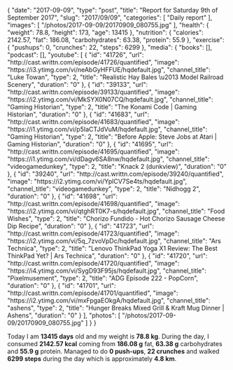 {
    "date": "2017-09-09",
    "type": "post",
    "title": "Report for Saturday 9th of September 2017",
    "slug": "2017\/09\/09",
    "categories": [
        "Daily report"
    ],
    "images": [
        "\/photos\/2017-09-09\/20170909_080755.jpg"
    ],
    "health": {
        "weight": 78.8,
        "height": 173,
        "age": 13415
    },
    "nutrition": {
        "calories": 2142.57,
        "fat": 186.08,
        "carbohydrates": 63.38,
        "protein": 55.9
    },
    "exercise": {
        "pushups": 0,
        "crunches": 22,
        "steps": 6299
    },
    "media": {
        "books": [],
        "podcast": [],
        "youtube": [
            {
                "id": "41726",
                "url": "http:\/\/cast.writtn.com\/episode\/41726\/quantified",
                "image": "https:\/\/i3.ytimg.com\/vi\/neAbGyHFFUE\/hqdefault.jpg",
                "channel_title": "Luke Towan",
                "type": 2,
                "title": "Realistic Hay Bales \u2013 Model Railroad Scenery",
                "duration": "0"
            },
            {
                "id": "39133",
                "url": "http:\/\/cast.writtn.com\/episode\/39133\/quantified",
                "image": "https:\/\/i2.ytimg.com\/vi\/MkSYX0N07CQ\/hqdefault.jpg",
                "channel_title": "Gaming Historian",
                "type": 2,
                "title": "The Konami Code | Gaming Historian",
                "duration": "0"
            },
            {
                "id": "41683",
                "url": "http:\/\/cast.writtn.com\/episode\/41683\/quantified",
                "image": "https:\/\/i1.ytimg.com\/vi\/p5IaCTJdVuM\/hqdefault.jpg",
                "channel_title": "Gaming Historian",
                "type": 2,
                "title": "Before Apple: Steve Jobs at Atari | Gaming Historian",
                "duration": "0"
            },
            {
                "id": "41695",
                "url": "http:\/\/cast.writtn.com\/episode\/41695\/quantified",
                "image": "https:\/\/i1.ytimg.com\/vi\/dDagv6SA8nw\/hqdefault.jpg",
                "channel_title": "videogamedunkey",
                "type": 2,
                "title": "Knack 2 (dunkview)",
                "duration": "0"
            },
            {
                "id": "39240",
                "url": "http:\/\/cast.writtn.com\/episode\/39240\/quantified",
                "image": "https:\/\/i2.ytimg.com\/vi\/YplCV7Se4ts\/hqdefault.jpg",
                "channel_title": "videogamedunkey",
                "type": 2,
                "title": "Nidhogg 2",
                "duration": "0"
            },
            {
                "id": "41698",
                "url": "http:\/\/cast.writtn.com\/episode\/41698\/quantified",
                "image": "https:\/\/i2.ytimg.com\/vi\/qtghRT0K7-s\/hqdefault.jpg",
                "channel_title": "Food Wishes",
                "type": 2,
                "title": "Chorizo Fundido - Hot Chorizo Sausage Cheese Dip Recipe",
                "duration": "0"
            },
            {
                "id": "41723",
                "url": "http:\/\/cast.writtn.com\/episode\/41723\/quantified",
                "image": "https:\/\/i2.ytimg.com\/vi\/5q_7zvoVpDc\/hqdefault.jpg",
                "channel_title": "Ars Technica",
                "type": 2,
                "title": "Lenovo ThinkPad Yoga X1 Review: The Best ThinkPad Yet? | Ars Technica",
                "duration": "0"
            },
            {
                "id": "41720",
                "url": "http:\/\/cast.writtn.com\/episode\/41720\/quantified",
                "image": "https:\/\/i4.ytimg.com\/vi\/SygD93F95js\/hqdefault.jpg",
                "channel_title": "Pixelmusement",
                "type": 2,
                "title": "ADG Episode 222 - PopCorn",
                "duration": "0"
            },
            {
                "id": "41701",
                "url": "http:\/\/cast.writtn.com\/episode\/41701\/quantified",
                "image": "https:\/\/i2.ytimg.com\/vi\/mxFpgaEOkgA\/hqdefault.jpg",
                "channel_title": "ashens",
                "type": 2,
                "title": "Hunger Breaks Mixed Grill & Kraft Mug Dinner | Ashens",
                "duration": "0"
            }
        ],
        "photos": [
            "\/photos\/2017-09-09\/20170909_080755.jpg"
        ]
    }
}

Today I am <strong>13415 days</strong> old and my weight is <strong>78.8 kg</strong>. During the day, I consumed <strong>2142.57 kcal</strong> coming from <strong>186.08 g</strong> fat, <strong>63.38 g</strong> carbohydrates and <strong>55.9 g</strong> protein. Managed to do <strong>0 push-ups</strong>, <strong>22 crunches</strong> and walked <strong>6299 steps</strong> during the day which is approximately <strong>4.8 km</strong>.